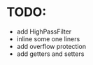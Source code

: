 # TODO:
+ add HighPassFilter
+ inline some one liners
+ add overflow protection
+ add getters and setters
